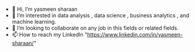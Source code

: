 - 👋 Hi, I’m yasmeen sharaan
- 👀 I’m interested in data analysis , data science , business analytics , and machine learning.
- 💞️ I’m looking to collaborate on any job in this fields or related fields.
- 📫 How to reach my LinkedIn "https://www.linkedin.com/in/yasmeen-sharaan/"

<!---
YMMSSH/YMMSSH is a ✨ special ✨ repository because its `README.md` (this file) appears on your GitHub profile.
You can click the Preview link to take a look at your changes.
--->
